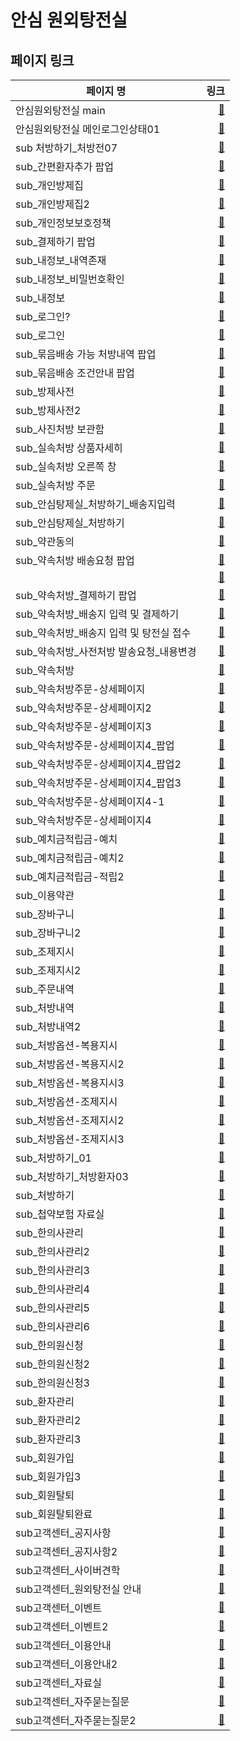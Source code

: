 # 안심 원외탕전실

## 페이지 링크
| 페이지 명 |  링크 |
|--------|--------:|
| 안심원외탕전실 main | [:link:](/index.html) |
| 안심원외탕전실 메인로그인상태01 | [:link:](/) |
| sub 처방하기_처방전07 | [:link:](/prescription.html) |
| sub_간편환자추가 팝업 | [:link:](/shipping.html) |
| sub_개인방제집 | [:link:](/personal-bangje.html) |
| sub_개인방제집2 | [:link:](/personal-bangjedetail.html) |
| sub_개인정보보호정책 | [:link:](/privacy.html) |
| sub_결제하기 팝업 | [:link:](/) |
| sub_내정보_내역존재 | [:link:](/myinfo.html) |
| sub_내정보_비밀번호확인 | [:link:](/myinfo-password.html) |
| sub_내정보 | [:link:](/myinfo.html) |
| sub_로그인? | [:link:](/signup-complete.html) |
| sub_로그인 | [:link:](/login.html) |
| sub_묶음배송 가능 처방내역 팝업 | [:link:](/shipping-2.html) |
| sub_묶음배송 조건안내 팝업 | [:link:](/shipping-2.html) |
| sub_방제사전 | [:link:](/bangje.html) |
| sub_방제사전2 | [:link:](/bangjedetail.html) |
| sub_사진처방 보관함 | [:link:](/pre.html) |
| sub_실속처방 상품자세히 | [:link:](/normaldetail.html) |
| sub_실속처방 오른쪽 창 | [:link:](/) |
| sub_실속처방 주문 | [:link:](/normal.html) |
| sub_안심탕제실_처방하기_배송지입력 | [:link:](/shipping-2.html) |
| sub_안심탕제실_처방하기 | [:link:](/shipping.html) |
| sub_약관동의 | [:link:](/terms.html) |
| sub_약속처방 배송요청 팝업 | [:link:](/yacksok-modify.html) |
|  | [:link:](/yacksok-payment.html) |
| sub_약속처방_결제하기 팝업 | [:link:](/yacksok-register.html) |
| sub_약속처방_배송지 입력 및 결제하기 | [:link:](/yacksok-payment.html) |
| sub_약속처방_배송지 입력 및 탕전실 접수 | [:link:](/yacksok-resister.html) |
| sub_약속처방_사전처방 발송요청_내용변경 | [:link:](/yacksok-modify.html) |
| sub_약속처방 | [:link:](/yacksok.html) |
| sub_약속처방주문-상세페이지 | [:link:](/) |
| sub_약속처방주문-상세페이지2 | [:link:](/) |
| sub_약속처방주문-상세페이지3 | [:link:](/) |
| sub_약속처방주문-상세페이지4_팝업 | [:link:](/) |
| sub_약속처방주문-상세페이지4_팝업2 | [:link:](/) |
| sub_약속처방주문-상세페이지4_팝업3 | [:link:](/) |
| sub_약속처방주문-상세페이지4-1 | [:link:](/) |
| sub_약속처방주문-상세페이지4 | [:link:](/) |
| sub_예치금적립금-예치 | [:link:](/point-1.html) |
| sub_예치금적립금-예치2 | [:link:](/point-1.html) |
| sub_예치금적립금-적립2 | [:link:](/point-2.html) |
| sub_이용약관 | [:link:](/) |
| sub_장바구니 | [:link:](/cart.html) |
| sub_장바구니2 | [:link:](/cart.html) |
| sub_조제지시 | [:link:](/option-prepare.html) |
| sub_조제지시2 | [:link:](/option-prepare.html) |
| sub_주문내역 | [:link:](/orderlist.html) |
| sub_처방내역 | [:link:](/prescribelist.html) |
| sub_처방내역2 | [:link:](/prescribelist-2.html) |
| sub_처방옵션-복용지시 | [:link:](/option-dose.html) |
| sub_처방옵션-복용지시2 | [:link:](/option-dose.html) |
| sub_처방옵션-복용지시3 | [:link:](/option-dose.html) |
| sub_처방옵션-조제지시 | [:link:](/option-prepare.html) |
| sub_처방옵션-조제지시2 | [:link:](/option-prepare.html) |
| sub_처방옵션-조제지시3 | [:link:](/option-prepare.html) |
| sub_처방하기_01 | [:link:](/shipping.html) |
| sub_처방하기_처방환자03 | [:link:](/shipping.html) |
| sub_처방하기 | [:link:](/shipping.html) |
| sub_첩약보험 자료실 | [:link:](/) |
| sub_한의사관리 | [:link:](/doctor.html) |
| sub_한의사관리2 | [:link:](/doctor.html) |
| sub_한의사관리3 | [:link:](/doctor.html) |
| sub_한의사관리4 | [:link:](/doctor.html) |
| sub_한의사관리5 | [:link:](/doctor.html) |
| sub_한의사관리6 | [:link:](/doctor.html) |
| sub_한의원신청 | [:link:](/apply.html) |
| sub_한의원신청2 | [:link:](/apply-complete.html) |
| sub_한의원신청3 | [:link:](/apply.html) |
| sub_환자관리 | [:link:](/) |
| sub_환자관리2 | [:link:](/) |
| sub_환자관리3 | [:link:](/) |
| sub_회원가입 | [:link:](/signup.html) |
| sub_회원가입3 | [:link:](/signup.html) |
| sub_회원탈퇴 | [:link:](/withdrawal.html) |
| sub_회원탈퇴완료 | [:link:](/withdrawal-complete.html) |
| sub고객센터_공지사항 | [:link:](/notice.html) |
| sub고객센터_공지사항2 | [:link:](/noticedetail.html) |
| sub고객센터_사이버견학 | [:link:](/cyber.html) |
| sub고객센터_원외탕전실 안내 | [:link:](/system.html) |
| sub고객센터_이벤트 | [:link:](/event.html) |
| sub고객센터_이벤트2 | [:link:](/eventdetail.html) |
| sub고객센터_이용안내 | [:link:](/guide.html) |
| sub고객센터_이용안내2 | [:link:](/guidedetail.html) |
| sub고객센터_자료실 | [:link:](/download-center.html) |
| sub고객센터_자주묻는질문 | [:link:](/faq.html) |
| sub고객센터_자주묻는질문2 | [:link:](/faqdetail.html) |
